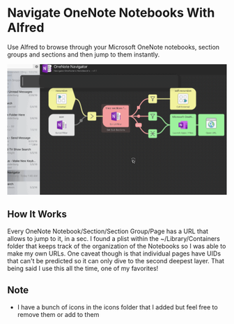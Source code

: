 Navigate OneNote Notebooks With Alfred
===============================

Use Alfred to browse through your Microsoft OneNote notebooks, section groups and sections and then jump to them instantly.

![](demo.gif)



How It Works
---------------
Every OneNote Notebook/Section/Section Group/Page has a URL that allows to jump to it, in a sec. I found a plist within the ~/Library/Containers folder that keeps track of the organization of the Notebooks so I was able to make my own URLs. One caveat though is that individual pages have UIDs that can't be predicted so it can only dive to the second deepest layer. That being said I use this all the time, one of my favorites!



Note
------
- 	I have a bunch of icons in the icons folder that I added but feel free to remove them or add to them

